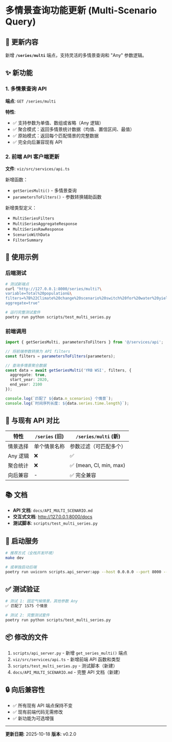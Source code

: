 # 多情景查询功能更新 (Multi-Scenario Query)

## 🎯 更新内容

新增 **`/series/multi`** 端点，支持灵活的多情景查询和 "Any" 参数逻辑。

## ✨ 新功能

### 1. 多情景查询 API

**端点**: `GET /series/multi`

**特性**:
- ✅ 支持参数为单值、数组或省略（Any 逻辑）
- ✅ 聚合模式：返回多情景统计数据（均值、置信区间、最值）
- ✅ 原始模式：返回每个匹配情景的完整数据
- ✅ 完全向后兼容现有 API

### 2. 前端 API 客户端更新

**文件**: `viz/src/services/api.ts`

新增函数：
- `getSeriesMulti()` - 多情景查询
- `parametersToFilters()` - 参数转换辅助函数

新增类型定义：
- `MultiSeriesFilters`
- `MultiSeriesAggregateResponse`
- `MultiSeriesRawResponse`
- `ScenarioWithData`
- `FilterSummary`

## 📝 使用示例

### 后端测试

```bash
# 测试新端点
curl "http://127.0.0.1:8000/series/multi?\
variable=Total%20population&\
filters=%7B%22Climate%20change%20scenario%20switch%20for%20water%20yield%22%3A%202%7D&\
aggregate=true"

# 运行完整测试套件
poetry run python scripts/test_multi_series.py
```

### 前端调用

```typescript
import { getSeriesMulti, parametersToFilters } from '@/services/api';

// 将前端参数转换为 API filters
const filters = parametersToFilters(parameters);

// 查询多情景聚合数据
const data = await getSeriesMulti('YRB WSI', filters, {
  aggregate: true,
  start_year: 2020,
  end_year: 2100
});

console.log(`匹配了 ${data.n_scenarios} 个情景`);
console.log(`时间序列长度: ${data.series.time.length}`);
```

## 🔄 与现有 API 对比

| 特性 | `/series` (旧) | `/series/multi` (新) |
|------|---------------|---------------------|
| 情景选择 | 单个情景名称 | 参数过滤（可匹配多个） |
| Any 逻辑 | ❌ | ✅ |
| 聚合统计 | ❌ | ✅ (mean, CI, min, max) |
| 向后兼容 | - | ✅ 完全兼容 |

## 📚 文档

- **API 文档**: `docs/API_MULTI_SCENARIO.md`
- **交互式文档**: http://127.0.0.1:8000/docs
- **测试脚本**: `scripts/test_multi_series.py`

## 🚀 启动服务

```bash
# 推荐方式（全栈开发环境）
make dev

# 或单独启动后端
poetry run uvicorn scripts.api_server:app --host 0.0.0.0 --port 8000 --reload
```

## ✅ 测试验证

```bash
# 测试 1: 固定气候情景，其他参数 Any
✅ 匹配了 1575 个情景

# 测试 2: 完整测试套件
poetry run python scripts/test_multi_series.py
```

## 📦 修改的文件

1. `scripts/api_server.py` - 新增 `get_series_multi()` 端点
2. `viz/src/services/api.ts` - 新增前端 API 函数和类型
3. `scripts/test_multi_series.py` - 测试脚本（新建）
4. `docs/API_MULTI_SCENARIO.md` - 完整 API 文档（新建）

## 🔒 向后兼容性

- ✅ 所有现有 API 端点保持不变
- ✅ 现有前端代码无需修改
- ✅ 新功能为可选增强

---

**更新日期**: 2025-10-18
**版本**: v0.2.0
